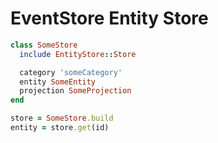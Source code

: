# EventStore Entity Store

```ruby
class SomeStore
  include EntityStore::Store

  category 'someCategory'
  entity SomeEntity
  projection SomeProjection
end

store = SomeStore.build
entity = store.get(id)
```

